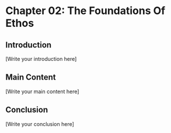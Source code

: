 # Chapter 02: The Foundations Of Ethos

## Introduction

[Write your introduction here]

## Main Content

[Write your main content here]

## Conclusion

[Write your conclusion here]